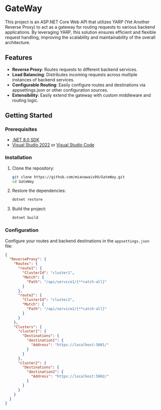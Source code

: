 # GateWay

This project is an ASP.NET Core Web API that utilizes YARP (Yet Another Reverse Proxy) to act as a gateway for routing requests to various backend applications. By leveraging YARP, this solution ensures efficient and flexible request handling, improving the scalability and maintainability of the overall architecture.

## Features

- **Reverse Proxy**: Routes requests to different backend services.
- **Load Balancing**: Distributes incoming requests across multiple instances of backend services.
- **Configurable Routing**: Easily configure routes and destinations via appsettings.json or other configuration sources.
- **Extensibility**: Easily extend the gateway with custom middleware and routing logic.

## Getting Started

### Prerequisites

- [.NET 8.0 SDK](https://dotnet.microsoft.com/en-us/download/dotnet/8.0)
- [Visual Studio 2022](https://visualstudio.microsoft.com/vs/) or [Visual Studio Code](https://code.visualstudio.com/)

### Installation

1. Clone the repository:

    ```bash
    git clone https://github.com/mianawais99/GateWay.git
    cd GateWay
    ```

2. Restore the dependencies:

    ```bash
    dotnet restore
    ```

3. Build the project:

    ```bash
    dotnet build
    ```

### Configuration

Configure your routes and backend destinations in the `appsettings.json` file:

```json
{
  "ReverseProxy": {
    "Routes": {
      "route1": {
        "ClusterId": "cluster1",
        "Match": {
          "Path": "/api/service1/{**catch-all}"
        }
      },
      "route2": {
        "ClusterId": "cluster2",
        "Match": {
          "Path": "/api/service2/{**catch-all}"
        }
      }
    },
    "Clusters": {
      "cluster1": {
        "Destinations": {
          "destination1": {
            "Address": "https://localhost:5001/"
          }
        }
      },
      "cluster2": {
        "Destinations": {
          "destination2": {
            "Address": "https://localhost:5002/"
          }
        }
      }
    }
  }
}

